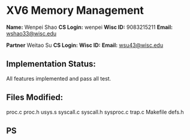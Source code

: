 # XV6 Memory Management

**Name:** Wenpei Shao
**CS Login:** wenpei
**Wisc ID:** 9083215211
**Email:** wshao33@wisc.edu

**Partner** Weitao Su
**CS Login:** 
**Wisc ID:** 
**Email:** wsu43@wisc.edu

## Implementation Status:

All features implemented and pass all test.

## Files Modified:
proc.c proc.h usys.s syscall.c syscall.h sysproc.c trap.c Makefile defs.h

## PS
